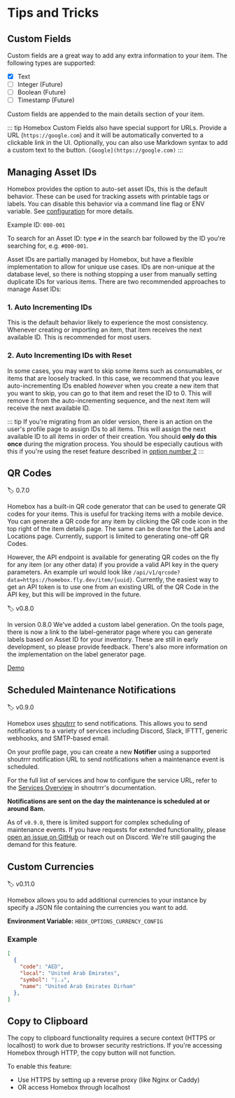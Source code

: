 # Tips and Tricks

## Custom Fields

Custom fields are a great way to add any extra information to your item. The following types are supported:

- [x] Text
- [ ] Integer (Future)
- [ ] Boolean (Future)
- [ ] Timestamp (Future)

Custom fields are appended to the main details section of your item.

::: tip
Homebox Custom Fields also have special support for URLs. Provide a URL (`https://google.com`) and it will be automatically converted to a clickable link in the UI. Optionally, you can also use Markdown syntax to add a custom text to the button. `[Google](https://google.com)`
:::

## Managing Asset IDs

Homebox provides the option to auto-set asset IDs, this is the default behavior. These can be used for tracking assets with printable tags or labels. You can disable this behavior via a command line flag or ENV variable. See [configuration](/en/quick-start.md#env-variables-configuration) for more details.

Example ID: `000-001`

To search for an Asset ID: type `#` in the search bar followed by the ID you're searching for, e.g. `#000-001`.

Asset IDs are partially managed by Homebox, but have a flexible implementation to allow for unique use cases. IDs are non-unique at the database level, so there is nothing stopping a user from manually setting duplicate IDs for various items. There are two recommended approaches to manage Asset IDs:

### 1. Auto Incrementing IDs

This is the default behavior likely to experience the most consistency. Whenever creating or importing an item, that item receives the next available ID. This is recommended for most users.

### 2. Auto Incrementing IDs with Reset

In some cases, you may want to skip some items such as consumables, or items that are loosely tracked. In this case, we recommend that you leave auto-incrementing IDs enabled _however_ when you create a new item that you want to skip, you can go to that item and reset the ID to 0. This will remove it from the auto-incrementing sequence, and the next item will receive the next available ID.

::: tip
If you're migrating from an older version, there is an action on the user's profile page to assign IDs to all items. This will assign the next available ID to all items in order of their creation. You should __only do this once__ during the migration process. You should be especially cautious with this if you're using the reset feature described in [option number 2](#2-auto-incrementing-ids-with-reset)
:::

## QR Codes

:label: 0.7.0

Homebox has a built-in QR code generator that can be used to generate QR codes for your items. This is useful for tracking items with a mobile device. You can generate a QR code for any item by clicking the QR code icon in the top right of the item details page. The same can be done for the Labels and Locations page. Currently, support is limited to generating one-off QR Codes.

However, the API endpoint is available for generating QR codes on the fly for any item (or any other data) if you provide a valid API key in the query parameters. An example url would look like `/api/v1/qrcode?data=https://homebox.fly.dev/item/{uuid}`. Currently, the easiest way to get an API token is to use one from an existing URL of the QR Code in the API key, but this will be improved in the future.

:label: v0.8.0

In version 0.8.0 We've added a custom label generation. On the tools page, there is now a link to the label-generator page where you can generate labels based on Asset ID for your inventory. These are still in early development, so please provide feedback. There's also more information on the implementation on the label generator page.

[Demo](https://homebox.fly.dev/reports/label-generator)

## Scheduled Maintenance Notifications

:label: v0.9.0

Homebox uses [shoutrrr](https://containrrr.dev/shoutrrr/v0.8/) to send notifications. This allows you to send notifications to a variety of services including Discord, Slack, IFTTT, generic webhooks, and SMTP-based email. 

On your profile page, you can create a new **Notifier** using a supported shoutrrr notification URL to send notifications when a maintenance event is scheduled. 

For the full list of services and how to configure the service URL, refer to the [Services Overview](https://containrrr.dev/shoutrrr/v0.8/services/overview/) in shoutrrr's documentation. 

**Notifications are sent on the day the maintenance is scheduled at or around 8am.**

As of `v0.9.0`, there is limited support for complex scheduling of maintenance events. If you have requests for extended functionality, please [open an issue on GitHub](https://github.com/sysadminsmedia/homebox/issues/new?template=feature_request.yml) or reach out on Discord. We're still gauging the demand for this feature.


## Custom Currencies

:label: v0.11.0

Homebox allows you to add additional currencies to your instance by specify a JSON file containing the currencies you want to add.

**Environment Variable:** `HBOX_OPTIONS_CURRENCY_CONFIG`

### Example

```json
[
  {
    "code": "AED",
    "local": "United Arab Emirates",
    "symbol": "د.إ",
    "name": "United Arab Emirates Dirham"
  },
]
```

## Copy to Clipboard

The copy to clipboard functionality requires a secure context (HTTPS or localhost) to work due to browser security restrictions. If you're accessing Homebox through HTTP, the copy button will not function.

To enable this feature:
- Use HTTPS by setting up a reverse proxy (like Nginx or Caddy)
- OR access Homebox through localhost
